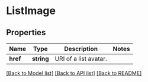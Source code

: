 # ListImage

## Properties
Name | Type | Description | Notes
------------ | ------------- | ------------- | -------------
**href** | **string** | URI of a list avatar. | 

[[Back to Model list]](../README.md#documentation-for-models) [[Back to API list]](../README.md#documentation-for-api-endpoints) [[Back to README]](../README.md)


